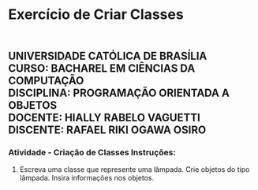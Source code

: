 # <H1> Exercício de Criar Classes </H1>

<div><H2>
<br>UNIVERSIDADE CATÓLICA DE BRASÍLIA
<br>CURSO: BACHAREL EM CIÊNCIAS DA COMPUTAÇÃO
<br>DISCIPLINA: PROGRAMAÇÃO ORIENTADA A OBJETOS
<br>DOCENTE: HIALLY RABELO VAGUETTI
<br>DISCENTE: RAFAEL RIKI OGAWA OSIRO</br>
</H2></div>

### Atividade - Criação de Classes Instruções:

1) Escreva uma classe que represente uma lâmpada. Crie objetos do tipo lâmpada. Insira informações nos objetos.
